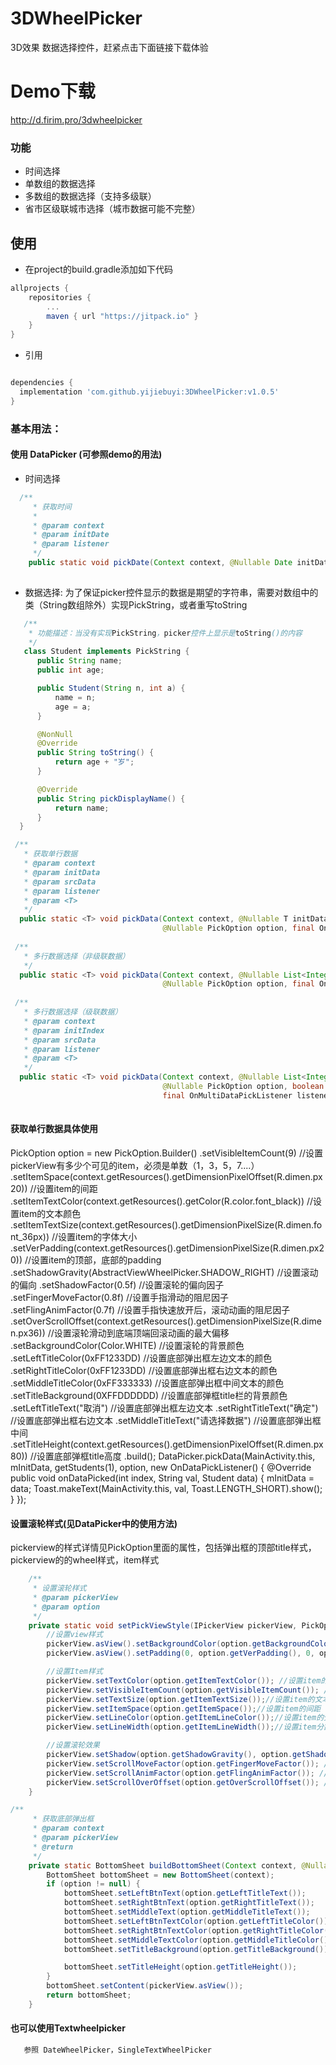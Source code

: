 # 3DWheelPicker
3D效果 数据选择控件，赶紧点击下面链接下载体验

# Demo下载
http://d.firim.pro/3dwheelpicker

### 功能
 - 时间选择
 - 单数组的数据选择
 - 多数组的数据选择（支持多级联）
 - 省市区级联城市选择（城市数据可能不完整）

## 使用
 - 在project的build.gradle添加如下代码
```gradle
allprojects {
    repositories {
        ...
        maven { url "https://jitpack.io" }
    }
}
```

 - 引用
```gradle

dependencies {
  implementation 'com.github.yijiebuyi:3DWheelPicker:v1.0.5'
}

```

### 基本用法：
#### 使用 DataPicker (可参照demo的用法)
- 时间选择
```java
  /**
     * 获取时间
     *
     * @param context
     * @param initDate
     * @param listener
     */
    public static void pickDate(Context context, @Nullable Date initDate, @Nullable PickOption option, final OnDatePickListener listener)
                         
 ```    
  - 数据选择: 
  为了保证picker控件显示的数据是期望的字符串，需要对数组中的类（String数组除外）实现PickString，或者重写toString
  ```java
     /**
      * 功能描述：当没有实现PickString，picker控件上显示是toString()的内容
      */
     class Student implements PickString {
        public String name;
        public int age;

        public Student(String n, int a) {
            name = n;
            age = a;
        }

        @NonNull
        @Override
        public String toString() {
            return age + "岁";
        }

        @Override
        public String pickDisplayName() {
            return name;
        }
    }

   /**
     * 获取单行数据
     * @param context
     * @param initData
     * @param srcData
     * @param listener
     * @param <T>
     */
    public static <T> void pickData(Context context, @Nullable T initData, @NonNull final List<T> srcData, 
                                    @Nullable PickOption option, final OnDataPickListener listener
    
   /**
     * 多行数据选择（非级联数据）
     */
    public static <T> void pickData(Context context, @Nullable List<Integer> initIndex, @NonNull List<List<?>> srcData,
                                    @Nullable PickOption option, final OnMultiDataPickListener listener)
                                    
   /**
     * 多行数据选择（级联数据）
     * @param context
     * @param initIndex
     * @param srcData
     * @param listener
     * @param <T>
     */
    public static <T> void pickData(Context context, @Nullable List<Integer> initIndex, @NonNull List<List<?>> srcData,
                                    @Nullable PickOption option, boolean wrapper,
                                    final OnMultiDataPickListener listener, final OnCascadeWheelListener cascadeListener)
    

```


#### 获取单行数据具体使用

PickOption option = new PickOption.Builder()
                .setVisibleItemCount(9) //设置pickerView有多少个可见的item，必须是单数（1，3，5，7....）
                .setItemSpace(context.getResources().getDimensionPixelOffset(R.dimen.px20)) //设置item的间距
                .setItemTextColor(context.getResources().getColor(R.color.font_black)) //设置item的文本颜色
                .setItemTextSize(context.getResources().getDimensionPixelSize(R.dimen.font_36px)) //设置item的字体大小
                .setVerPadding(context.getResources().getDimensionPixelSize(R.dimen.px20)) //设置item的顶部，底部的padding
                .setShadowGravity(AbstractViewWheelPicker.SHADOW_RIGHT) //设置滚动的偏向
                .setShadowFactor(0.5f) //设置滚轮的偏向因子
                .setFingerMoveFactor(0.8f) //设置手指滑动的阻尼因子
                .setFlingAnimFactor(0.7f) //设置手指快速放开后，滚动动画的阻尼因子
                .setOverScrollOffset(context.getResources().getDimensionPixelSize(R.dimen.px36)) //设置滚轮滑动到底端顶端回滚动画的最大偏移
                .setBackgroundColor(Color.WHITE) //设置滚轮的背景颜色
                .setLeftTitleColor(0xFF1233DD) //设置底部弹出框左边文本的颜色
                .setRightTitleColor(0xFF1233DD) //设置底部弹出框右边文本的颜色
                .setMiddleTitleColor(0xFF333333) //设置底部弹出框中间文本的颜色
                .setTitleBackground(0XFFDDDDDD) //设置底部弹框title栏的背景颜色
                .setLeftTitleText("取消") //设置底部弹出框左边文本
                .setRightTitleText("确定") //设置底部弹出框右边文本
                .setMiddleTitleText("请选择数据") //设置底部弹出框中间
                .setTitleHeight(context.getResources().getDimensionPixelOffset(R.dimen.px80)) //设置底部弹框title高度
                .build();
 DataPicker.pickData(MainActivity.this, mInitData, getStudents(1), option, new OnDataPickListener<Student>() {
     @Override
     public void onDataPicked(int index, String val, Student data) {
         mInitData = data;
         Toast.makeText(MainActivity.this, val, Toast.LENGTH_SHORT).show();
     }
 });

#### 设置滚轮样式(见DataPicker中的使用方法)
pickerview的样式详情见PickOption里面的属性，包括弹出框的顶部title样式，pickerview的的wheel样式，item样式
```java     
    /**
     * 设置滚轮样式
     * @param pickerView
     * @param option
     */
    private static void setPickViewStyle(IPickerView pickerView, PickOption option) {
        //设置view样式
        pickerView.asView().setBackgroundColor(option.getBackgroundColor());
        pickerView.asView().setPadding(0, option.getVerPadding(), 0, option.getVerPadding());

        //设置Item样式
        pickerView.setTextColor(option.getItemTextColor()); //设置item的文本颜色
        pickerView.setVisibleItemCount(option.getVisibleItemCount()); //设置可见item的数量，必须是奇数： 如1,3,5,7,9...
        pickerView.setTextSize(option.getItemTextSize());//设置item的文本字体大小
        pickerView.setItemSpace(option.getItemSpace());//设置item的间距
        pickerView.setLineColor(option.getItemLineColor());//设置item的分割线的颜色
        pickerView.setLineWidth(option.getItemLineWidth());//设置item分割线的宽度

        //设置滚轮效果
        pickerView.setShadow(option.getShadowGravity(), option.getShadowFactor()); //设置滚轮偏向，偏向因子（偏向因子取值[0,1]）
        pickerView.setScrollMoveFactor(option.getFingerMoveFactor()); //设置手指移动是item跟随滚动灵敏度（取值(0,1]）
        pickerView.setScrollAnimFactor(option.getFlingAnimFactor()); //设置滚动动画阻尼因子（取值(0,1]）
        pickerView.setScrollOverOffset(option.getOverScrollOffset()); //设置滚轮滑动到顶端或底端的最大回弹的偏移量
    }
```

```java
/**
     * 获取底部弹出框
     * @param context
     * @param pickerView
     * @return
     */
    private static BottomSheet buildBottomSheet(Context context, @Nullable PickOption option, IPickerView pickerView) {
        BottomSheet bottomSheet = new BottomSheet(context);
        if (option != null) {
            bottomSheet.setLeftBtnText(option.getLeftTitleText());
            bottomSheet.setRightBtnText(option.getRightTitleText());
            bottomSheet.setMiddleText(option.getMiddleTitleText());
            bottomSheet.setLeftBtnTextColor(option.getLeftTitleColor());
            bottomSheet.setRightBtnTextColor(option.getRightTitleColor());
            bottomSheet.setMiddleTextColor(option.getMiddleTitleColor());
            bottomSheet.setTitleBackground(option.getTitleBackground());

            bottomSheet.setTitleHeight(option.getTitleHeight());
        }
        bottomSheet.setContent(pickerView.asView());
        return bottomSheet;
    }
```



#### 也可以使用Textwheelpicker

```java
   参照 DateWheelPicker，SingleTextWheelPicker
   
```
